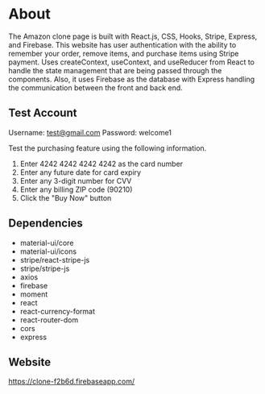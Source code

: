 # About

The Amazon clone page is built with React.js, CSS, Hooks, Stripe, Express, and Firebase. This website has user authentication with the ability to remember your order, remove items, and purchase items using Stripe payment. Uses createContext, useContext, and useReducer from React to handle the state management that are being passed through the components. Also, it uses Firebase as the database with Express handling the communication between the front and back end. 


## Test Account
Username: test@gmail.com
Password: welcome1

Test the purchasing feature using the following information.

1. Enter 4242 4242 4242 4242 as the card number
2. Enter any future date for card expiry
3. Enter any 3-digit number for CVV
4. Enter any billing ZIP code (90210)
5. Click the "Buy Now" button

## Dependencies

- material-ui/core
- material-ui/icons
- stripe/react-stripe-js
- stripe/stripe-js
- axios
- firebase
- moment
- react
- react-currency-format
- react-router-dom
- cors
- express

## Website 
https://clone-f2b6d.firebaseapp.com/
